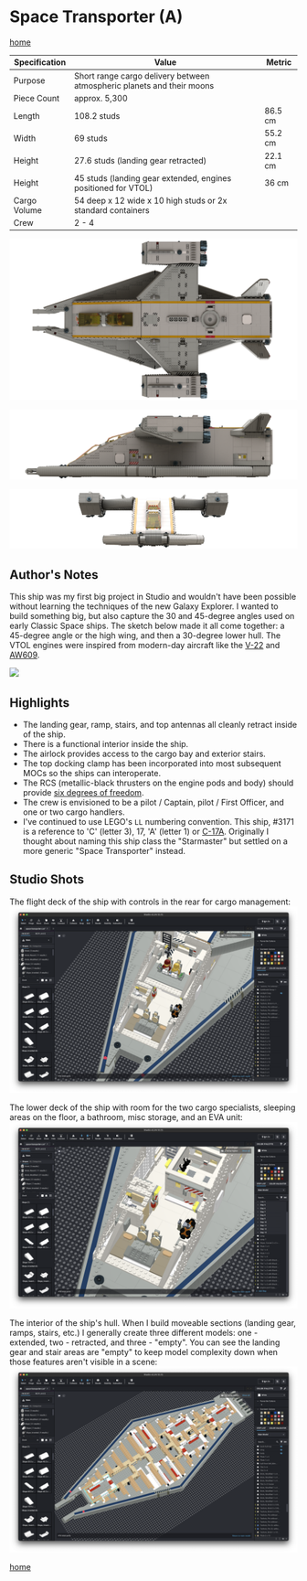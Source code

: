 # Space Transporter (A)

[home](../README.md)

| Specification | Value | Metric |
|---------------|-------|--------|
| Purpose | Short range cargo delivery between atmospheric planets and their moons ||
| Piece Count | approx. 5,300 ||
| Length | 108.2 studs | 86.5 cm |
| Width | 69 studs | 55.2 cm |
| Height | 27.6 studs (landing gear retracted) | 22.1 cm |
| Height | 45 studs (landing gear extended, engines positioned for VTOL) | 36 cm |
| Cargo Volume | 54 deep x 12 wide x 10 high studs or 2x standard containers ||
| Crew | 2 - 4 ||

![](space-transporter-a-top.png)

![](space-transporter-a-side.png)

![](space-transporter-a-front.png)

## Author's Notes
This ship was my first big project in Studio and wouldn't have been possible without learning the techniques of the new
Galaxy Explorer.  I wanted to build something big, but also capture the 30 and 45-degree angles used on early Classic
Space ships.  The sketch below made it all come together: a 45-degree angle or the high wing, and then a 30-degree lower
hull.  The VTOL engines were inspired from modern-day aircraft like the
[V-22](https://en.wikipedia.org/wiki/Bell_Boeing_V-22_Osprey) and [AW609](https://en.wikipedia.org/wiki/Leonardo_AW609).

![](../images/space-transporter-concept.png)

## Highlights
* The landing gear, ramp, stairs, and top antennas all cleanly retract inside of the ship.
* There is a functional interior inside the ship.
* The airlock provides access to the cargo bay and exterior stairs.
* The top docking clamp has been incorporated into most subsequent MOCs so the ships can interoperate.
* The RCS (metallic-black thrusters on the engine pods and body) should provide
[six degrees of freedom](https://en.wikipedia.org/wiki/Six_degrees_of_freedom).
* The crew is envisioned to be a pilot / Captain, pilot / First Officer, and one or two cargo handlers.
* I've continued to use LEGO's `LL` numbering convention.  This ship, #3171 is a reference to 'C' (letter 3), 17, 'A'
(letter 1) or [C-17A](https://en.wikipedia.org/wiki/Boeing_C-17_Globemaster_III).  Originally I thought about naming
this ship class the "Starmaster" but settled on a more generic "Space Transporter" instead.

## Studio Shots

The flight deck of the ship with controls in the rear for cargo management:
![](../images/space-transporter-flight-deck.png)

The lower deck of the ship with room for the two cargo specialists, sleeping areas on the floor, a bathroom, misc
storage, and an EVA unit:
![](../images/space-transporter-lower-deck.png)

The interior of the ship's hull.  When I build moveable sections (landing gear, ramps, stairs, etc.) I generally create
three different models: one - extended, two - retracted, and three - "empty".  You can see the landing gear and stair
areas are "empty" to keep model complexity down when those features aren't visible in a scene:
![](../images/space-transporter-hull.png)

[home](../README.md)